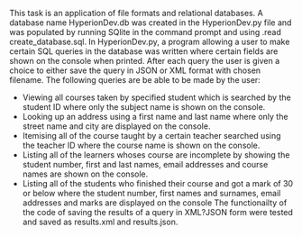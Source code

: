 This task is an application of file formats and relational databases. A database name HyperionDev.db was created in the HyperionDev.py file and was populated by running SQlite in the command prompt and using .read create_database.sql. In HyperionDev.py, a program allowing a user to make certain SQL queries in the database was written where certain fields are shown on the console when printed. After each query the user is given a choice to either save the query in JSON or XML format with chosen filename. The following queries are be able to be made by the user:
- Viewing all courses taken by specified student which is searched by the student 
  ID where only the subject name is shown on the console.
- Looking up an address using a first name and last name where only the street name 
  and city are displayed on the console.
- Itemising all of the course taught by a certain teacher searched using the 
  teacher ID where the course name is shown on the console.
- Listing all of the learners whoses course are incomplete by showing the student 
  number, first and last names, email addresses and course names are shown on the 
  console.
- Listing all of the students who finished their course and got a mark of 30 or 
  below where the student number, first names and surnames, email addresses and 
  marks are displayed on the console
The functionailty of the code of saving the results of a query in XML?JSON form were tested and saved as results.xml and results.json.
